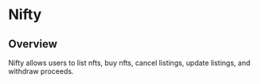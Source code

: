 # Nifty

## Overview

Nifty allows users to list nfts, buy nfts, cancel listings, update listings, and withdraw proceeds.
